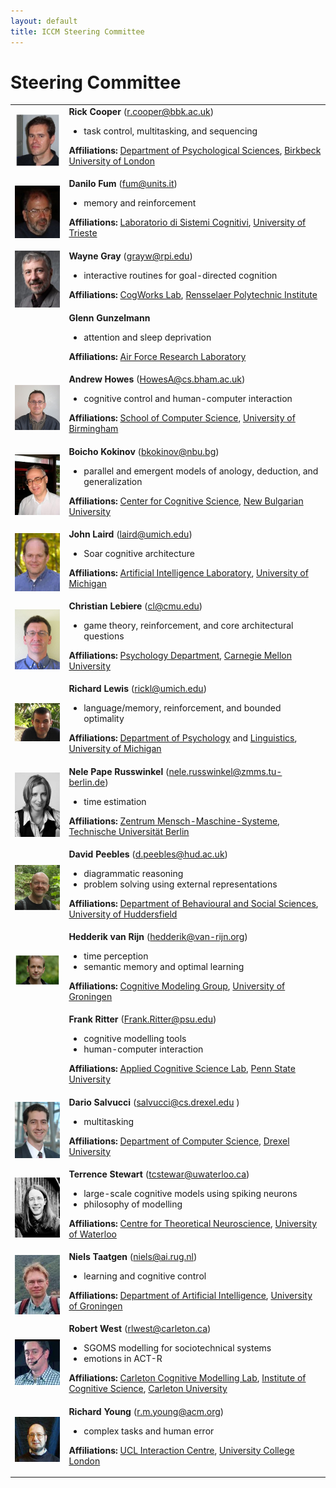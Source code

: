 ```yaml
---
layout: default
title: ICCM Steering Committee
---
```


# Steering Committee

<table>
<tr><td><img width="150" src="images/RickCooper.png" /></td>  
<td><b>Rick Cooper</b> (<a href="mailto:r.cooper@bbk.ac.uk">r.cooper@bbk.ac.uk</a>)
<ul><li>task control, multitasking, and sequencing
</li></ul><p><b>Affiliations:</b> <a href="http://www.bbk.ac.uk/psychology/">Department of Psychological Sciences</a>, <a href="http://www.bbk.ac.uk/">Birkbeck University of London</a>
</p></td>
</tr><tr><td><img width="150" src="images/DaniloFum.jpg" /></td>
<td><b>Danilo Fum</b> (<a href="mailto:fum@units.it">fum@units.it</a>)
<ul><li>memory and reinforcement
</li></ul><p><b>Affiliations:</b> <a href="http://labsico.units.it">Laboratorio di Sistemi Cognitivi</a>, <a href="http://www.units.it/">University of Trieste</a>
</p></td>
</tr><tr><td><img width="150" src="images/WayneGray.jpeg" /></td>
<td><b>Wayne Gray</b> (<a href="mailto:grayw@rpi.edu">grayw@rpi.edu</a>)
<ul><li>interactive routines for goal-directed cognition
</li></ul><p><b>Affiliations:</b> <a href="http://cogworks.cogsci.rpi.edu/">CogWorks Lab</a>, <a href="http://www.rpi.edu/">Rensselaer Polytechnic Institute</a>
</p></td>
</tr><tr><td></td>
<td><b>Glenn Gunzelmann</b>
<ul><li>attention and sleep deprivation
</li></ul><p><b>Affiliations:</b> <a href="http://www.afrl.af.mil/">Air Force Research Laboratory</a>
</p></td>
</tr><tr><td><img width="150" src="images/AndrewHowes.jpg" /></td>
<td><b>Andrew Howes</b> (<a href="mailto:HowesA@cs.bham.ac.uk">HowesA@cs.bham.ac.uk</a>)
<ul><li>cognitive control and human-computer interaction
</li></ul><p><b>Affiliations:</b> <a href="http://www.cs.bham.ac.uk/">School of Computer Science</a>, <a href="http://www.birmingham.ac.uk">University of Birmingham</a>
</p></td>
</tr><tr><td><img width="150" src="images/BoichoKokinov.jpeg" /></td>
<td><b>Boicho Kokinov</b> (<a href="mailto:bkokinov@nbu.bg">bkokinov@nbu.bg</a>)
<ul><li>parallel and emergent models of anology, deduction, and generalization
</li></ul><p><b>Affiliations:</b> <a href="http://www.nbu.bg/cogs/">Center for Cognitive Science</a>, <a href="http://www.nbu.bg/">New Bulgarian University</a>
</p></td>
</tr><tr><td><img width="150" src="images/JohnLaird.jpeg" /></td>
<td><b>John Laird</b> (<a href="mailto:laird@umich.edu">laird@umich.edu</a>)
<ul><li>Soar cognitive architecture
</li></ul><p><b>Affiliations:</b> <a href="http://www.eecs.umich.edu/ai/">Artificial Intelligence Laboratory</a>, <a href="http://www.umich.edu/">University of Michigan</a>
</p></td>
</tr><tr><td><img width="150" src="images/ChristianLebiere.jpeg" /></td>
<td><b>Christian Lebiere</b> (<a href="mailto:cl@cmu.edu">cl@cmu.edu</a>)
<ul><li>game theory, reinforcement, and core architectural questions
</li></ul><p><b>Affiliations:</b> <a href="http://www.psy.cmu.edu/">Psychology Department</a>, <a href="http://www.cmu.edu/">Carnegie Mellon University </a>
</p></td>
</tr><tr><td><img width="150" src="images/RickLewis.jpg" /></td>
<td><b>Richard Lewis</b> (<a href="mailto:rickl@umich.edu">rickl@umich.edu</a>)
<ul><li>language/memory, reinforcement, and bounded optimality
</li></ul><p><b>Affiliations:</b> <a href="http://www.lsa.umich.edu/psych/">Department of Psychology</a> and <a href="http://www.lsa.umich.edu/linguistics/">Linguistics</a>, <a href="http://www.umich.edu/">University of Michigan</a>
</p></td>
</tr><tr><td><img width="150" src="images/NelePape.jpeg" /></td>
<td><b>Nele Pape Russwinkel</b> (<a href="mailto:nele.russwinkel@zmms.tu-berlin.de">nele.russwinkel@zmms.tu-berlin.de</a>)
<ul><li>time estimation
</li></ul><p><b>Affiliations:</b> <a href="http://www.tu-berlin.de/zentrum_mensch-maschine-systeme/">Zentrum Mensch-Maschine-Systeme</a>, <a href="http://www.tu-berlin.de/">Technische Universität Berlin</a>
</p></td>
</tr><tr><td><img width="150" src="images/DavidPeebles.jpg" /></td>
<td><b>David Peebles</b> (<a href="mailto:d.peebles@hud.ac.uk">d.peebles@hud.ac.uk</a>)
<ul><li>diagrammatic reasoning
</li><li>problem solving using external representations
</li></ul><p><b>Affiliations:</b> <a href="http://www2.hud.ac.uk/hhs/dbs/">Department of Behavioural and Social Sciences</a>, <a href="http://www.hud.ac.uk/">University of Huddersfield</a>
</p></td>
</tr><tr><td><img width="150" src="images/HedderikvanRijn.jpg" /></td>
<td><b>Hedderik van Rijn</b> (<a href="mailto:hedderik@van-rijn.org">hedderik@van-rijn.org</a>)
<ul><li>time perception
</li><li>semantic memory and optimal learning
</li></ul><p><b>Affiliations:</b> <a href="http://research.ai.rug.nl/index.php/cogmod/">Cognitive Modeling Group</a>, <a href="http://www.rug.nl">University of Groningen</a>
</p></td>
</tr><tr><td></td>
<td><b>Frank Ritter</b> (<a href="mailto:Frank.Ritter@psu.edu">Frank.Ritter@psu.edu</a>)
<ul><li>cognitive modelling tools
</li><li>human-computer interaction
</li></ul><p><b>Affiliations:</b> <a href="http://acs.ist.psu.edu/">Applied Cognitive Science Lab</a>, <a href="http://www.psu.edu/">Penn State University</a>
</p></td>
</tr><tr><td><img width="150" src="images/DarioSalvucci.jpg" /></td>
<td><b>Dario Salvucci</b> (<a href="mailto:salvucci@cs.drexel.edu">salvucci@cs.drexel.edu</a> )
<ul><li>multitasking
</li></ul><p><b>Affiliations:</b> <a href="http://www.cs.drexel.edu/">Department of Computer Science</a>, <a href="http://www.drexel.edu/">Drexel University</a>
</p></td>
</tr><tr><td><img width="150" src="images/TerryStewart.png" /></td>
<td><b>Terrence Stewart</b> (<a href="mailto:tcstewar@uwaterloo.ca">tcstewar@uwaterloo.ca</a>)
<ul><li>large-scale cognitive models using spiking neurons
</li><li>philosophy of modelling
</li></ul><p><b>Affiliations:</b> <a href="http://ctn.uwaterloo.ca/">Centre for Theoretical Neuroscience</a>, <a href="http://uwaterloo.ca/">University of Waterloo</a>
</p></td>
</tr><tr><td><img width="150" src="images/NielsTaatgen.jpg" /></td>
<td><b>Niels Taatgen</b> (<a href="mailto:niels@ai.rug.nl">niels@ai.rug.nl</a>)
<ul><li>learning and cognitive control
</li></ul><p><b>Affiliations:</b> <a href="http://www.rug.nl/ai">Department of Artificial Intelligence</a>, <a href="http://www.rug.nl/">University of Groningen</a>
</p></td>
</tr><tr><td><img width="150" src="images/RobertWest.jpg" /></td>
<td><b>Robert West</b> (<a href="mailto:rlwest@carleton.ca">rlwest@carleton.ca</a>) 
<ul><li>SGOMS modelling for sociotechnical systems
</li><li>emotions in ACT-R
</li></ul><p><b>Affiliations:</b> <a href="http://ccmhome.blogspot.ca/">Carleton Cognitive Modelling Lab</a>, <a href="http://www5.carleton.ca/ics/">Institute of Cognitive Science</a>, <a href="http://carleton.ca/">Carleton University</a>
</p></td>
</tr><tr><td><img width="150" src="images/RichardYoung.jpeg" /></td>
<td><b>Richard Young</b> (<a href="mailto:r.m.young@acm.org">r.m.young@acm.org</a>) 
<ul><li>complex tasks and human error
</li></ul><p><b>Affiliations:</b> <a href="http://www.ucl.ac.uk/uclic/people/r_young/">UCL Interaction Centre</a>, <a href="http://www.ucl.ac.uk/">University College London</a>
</p></td>
</tr></table>
